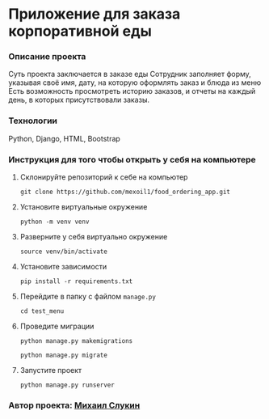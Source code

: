 # Приложение для заказа корпоративной еды
###	Описание проекта
Суть проекта заключается в заказе еды
Сотрудник заполняет форму, указывая своё имя, дату, на которую оформлять заказ и блюда из меню
Есть возможность просмотреть историю заказов, и отчеты на каждый день, в  которых присутствовали заказы.

### Технологии
Python, Django, HTML, Bootstrap

###	Инструкция для того чтобы открыть у себя на компьютере
1. Склонируйте репозиторий к себе на компьютер

    `git clone https://github.com/mexoil1/food_ordering_app.git`
    
2. Установите виртуальные окружение

    `python -m venv venv`
    
3. Разверните у себя виртуально окружение

    `source venv/bin/activate`
    
4. Установите зависимости

    `pip install -r requirements.txt`
 
 5. Перейдите в папку с файлом `manage.py`
 
    `cd test_menu`
    
 6.	Проведите миграции
 
    `python manage.py makemigrations`
 
    `python manage.py migrate`
 
 7.	Запустите проект
 
    `python manage.py runserver`

###		Автор проекта: [Михаил Слукин](https://github.com/mexoil1)
 
